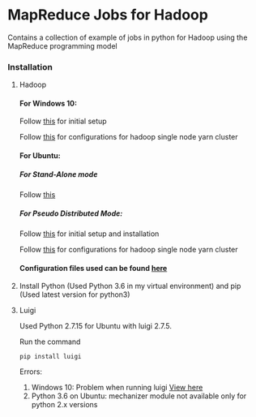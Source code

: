 # MapReduce Jobs for Hadoop

Contains a collection of example of jobs in python for Hadoop using the MapReduce programming model

### Installation 

1. Hadoop
    
    #### For Windows 10:
    
    Follow [this](https://github.com/MuhammadBilalYar/Hadoop-On-Window) for initial setup 
    
    Follow [this](http://www.informit.com/articles/article.aspx?p=2190194&seqNum=2) for configurations for hadoop single node yarn cluster

    #### For Ubuntu:
    
    ##### For Stand-Alone mode 
    
    Follow [this](https://www.digitalocean.com/community/tutorials/how-to-install-hadoop-in-stand-alone-mode-on-ubuntu-16-04) 
    
    ##### For Pseudo Distributed Mode:
    
    Follow [this](http://www.bogotobogo.com/Hadoop/BigData_hadoop_Install_on_ubuntu_16_04_single_node_cluster.php) for initial setup and installation
    
    Follow [this](http://www.informit.com/articles/article.aspx?p=2190194&seqNum=2) for configurations for hadoop single node yarn cluster 

    #### Configuration files used can be found [here](https://drive.google.com/open?id=1Wa0tmdg0IrwdlnOz7EyTRXgTY65qqugL)

2. Install Python (Used Python 3.6 in my virtual environment) and pip (Used latest version for python3)

3. Luigi 
    
    Used Python 2.7.15 for Ubuntu with luigi 2.7.5.  
    
    Run the command 
    ```
    pip install luigi
    ```
    
    Errors:
    
    1. Windows 10: Problem when running luigi [View here](https://github.com/spotify/luigi/issues/2218)   
    2. Python 3.6 on Ubuntu: mechanizer module not available only for python 2.x versions
    

